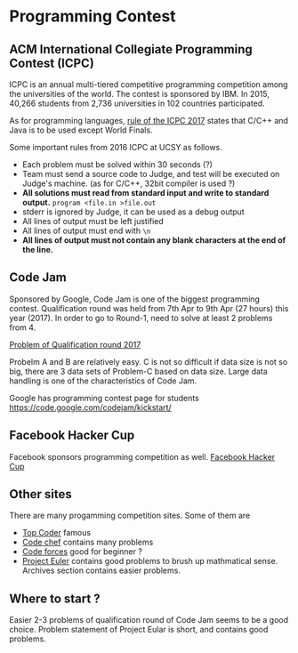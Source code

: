 # Programming Contest

## ACM International Collegiate Programming Contest (ICPC)

ICPC is an annual multi-tiered competitive programming competition among the universities of the world. The contest is sponsored by IBM.
In 2015, 40,266 students from 2,736 universities in 102 countries participated.

As for programming languages, [rule of the ICPC 2017](https://icpc.baylor.edu/regionals/rules) states that C/C++ and Java is to be used except World Finals.

Some important rules from 2016 ICPC at UCSY as follows.

- Each problem must be solved within 30 seconds (?)
- Team must send a source code to Judge, and test will be executed on Judge's machine. (as for C/C++, 32bit compiler is used ?)
- **All solutions must read from standard input and write to standard output.** ```program <file.in >file.out```
- stderr is ignored by Judge, it can be used as a debug output
- All lines of output must be left justified
- All lines of output must end with ```\n```
- **All lines of output must not contain any blank characters at the end of the line.**

## Code Jam

Sponsored by Google, Code Jam is one of the biggest programming contest. Qualification round was held from 7th Apr to 9th Apr (27 hours) this year (2017). In order to go to Round-1, need to solve at least 2 problems from 4.

[Problem of Qualification round 2017](https://code.google.com/codejam/contest/3264486/dashboard)

Probelm A and B are relatively easy. C is not so difficult if data size is not so big, there are 3 data sets of Problem-C based on data size.
Large data handling is one of the characteristics of Code Jam.

Google has programming contest page for students <https://code.google.com/codejam/kickstart/>


## Facebook Hacker Cup

Facebook sponsors programming competition as well. [Facebook Hacker Cup](https://www.facebook.com/hackercup/round/1760504744276109/)


## Other sites

There are many progamming competition sites. Some of them are

- [Top Coder](https://www.topcoder.com/)  famous
- [Code chef](https://www.codechef.com/)  contains many problems
- [Code forces](http://codeforces.com/)  good for beginner ?
- [Project Euler](https://projecteuler.net/)  contains good problems to brush up mathmatical sense. Archives section contains easier problems.


## Where to start ?

Easier 2-3 problems of qualification round of Code Jam seems to be a good choice. 
Problem statement of Project Eular is short, and contains good problems.
